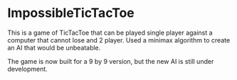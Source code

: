 # ImpossibleTicTacToe
This is a game of TicTacToe that can be played single player against a computer that cannot lose and 2 player.
Used a minimax algorithm to create an AI that would be unbeatable.

The game is now built for a 9 by 9 version, but the new AI is still under development.
